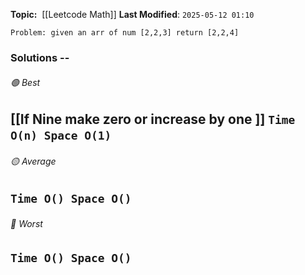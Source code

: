 **Topic:**  [[Leetcode Math]]
**Last Modified**:  `2025-05-12 01:10`

`Problem: given an arr of num [2,2,3] return [2,2,4]`

### Solutions -- 

###### 🟢 Best
 [[If Nine make zero or increase by one ]] `Time O(n) Space O(1)` 
----------------------------------------------------------------------------------------------
###### 🟡 Average
 `Time O() Space O()` 
----------------------------------------------------------------------------------------------
###### 🔴 Worst
 `Time O() Space O()` 
----------------------------------------------------------------------------------------------